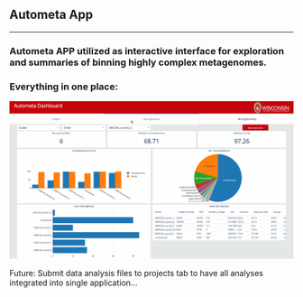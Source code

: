 ## Autometa App
___

### Autometa APP utilized as interactive interface for exploration and summaries of binning highly complex metagenomes.

### Everything in one place:

![dashboard](images/autometaDashboard.gif "Autometa Dashboard")


Future: Submit data analysis files to projects tab to have all analyses integrated into single application...
